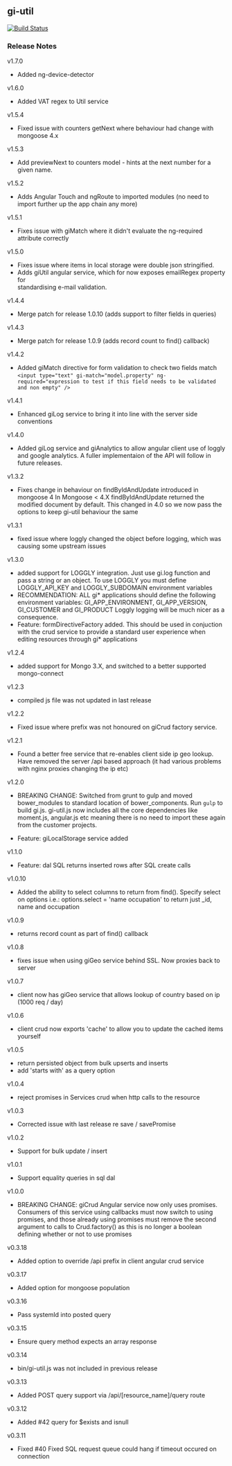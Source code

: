 gi-util
-------------

[![Build Status](https://drone.goincremental.com/github.com/GoIncremental/gi-util/status.svg?branch=master)](https://drone.goincremental.com/github.com/GoIncremental/gi-util)

### Release Notes
v1.7.0
- Added ng-device-detector

v1.6.0
- Added VAT regex to Util service

v1.5.4
- Fixed issue with counters getNext where behaviour had change with mongoose 4.x

v1.5.3
- Add previewNext to counters model - hints at the next number for a given name.

v1.5.2
- Adds Angular Touch and ngRoute to imported modules (no need to import further up the app chain any more)

v1.5.1
- Fixes issue with giMatch where it didn't evaluate the ng-required attribute correctly

v1.5.0
- Fixes issue where items in local storage were double json stringified.
- Adds giUtil angular service, which for now exposes emailRegex property for  
standardising e-mail validation.

v1.4.4
- Merge patch for release 1.0.10 (adds support to filter fields in queries)

v1.4.3
- Merge patch for release 1.0.9 (adds record count to find() callback)

v1.4.2
- Added giMatch directive for form validation to check two fields match
````<input type="text" gi-match="model.property" ng-required="expression to test if this field needs to be validated and non empty" />````

v1.4.1
- Enhanced giLog service to bring it into line with the server side conventions

v1.4.0
- Added giLog service and giAnalytics to allow angular client use of loggly and google analytics.  A fuller implementaion of the API will follow in future releases.

v1.3.2
- Fixes change in behaviour on findByIdAndUpdate introduced in mongoose 4
In Mongoose < 4.X findByIdAndUpdate returned the modified document by default.  This changed in 4.0 so we now pass the options to keep gi-util behaviour the same

v1.3.1
- fixed issue where loggly changed the object before logging, which was causing some upstream issues

v1.3.0
- added support for LOGGLY integration.  Just use gi.log function and pass a string or an object.  To use LOGGLY you must define LOGGLY_API_KEY and LOGGLY_SUBDOMAIN environment variables
- RECOMMENDATION:  ALL gi* applications should define the following environment variables: GI_APP_ENVIRONMENT, GI_APP_VERSION, GI_CUSTOMER and GI_PRODUCT  Loggly logging
will be much nicer as a consequence.
- Feature: formDirectiveFactory added.  This should be used in conjuction with the crud service to provide a standard user experience when editing resources through gi* applications

v1.2.4
- added support for Mongo 3.X, and switched to a better supported mongo-connect

v1.2.3
- compiled js file was not updated in last release

v1.2.2
- Fixed issue where prefix was not honoured on giCrud factory service.

v1.2.1
- Found a better free service that re-enables client side ip geo lookup.  Have removed
the server /api based approach (it had various problems with nginx proxies changing the ip etc)

v1.2.0
- BREAKING CHANGE: Switched from grunt to gulp and moved bower_modules to standard location of bower_components.  Run `gulp` to build gi.js.
gi-util.js now includes all the core dependencies like moment.js, angular.js etc meaning
there is no need to import these again from the customer projects.

- Feature: giLocalStorage service added

v1.1.0
- Feature: dal SQL returns inserted rows after SQL create calls

v1.0.10
- Added the ability to select columns to return from find().  Specify select on options
i.e.: options.select = 'name occupation' to return just _id, name and occupation

v1.0.9
- returns record count as part of find() callback

v1.0.8
- fixes issue when using giGeo service behind SSL.  Now proxies back to server

v1.0.7
- client now has giGeo service that allows lookup of country based on ip (1000 req / day)

v1.0.6
- client crud now exports 'cache' to allow you to update the cached items yourself

v1.0.5
- return persisted object from bulk upserts and inserts
- add 'starts with' as a query option

v1.0.4
- reject promises in Services crud when http calls to the resource

v1.0.3
- Corrected issue with last release re save / savePromise

v1.0.2
- Support for bulk update / insert

v1.0.1
- Support equality queries in sql dal

v1.0.0
- BREAKING CHANGE: giCrud Angular service now only uses promises.  Consumers of this service using callbacks must now switch to using promises, and those already using promises must remove the second argument to calls to Crud.factory() as this is no longer a boolean defining whether or not to use promises

v0.3.18
- Added option to override /api prefix in client angular crud service

v0.3.17
- Added option for mongoose population

v0.3.16
- Pass systemId into posted query

v0.3.15
- Ensure query method expects an array response

v0.3.14
- bin/gi-util.js was not included in previous release

v0.3.13
- Added POST query support via /api/[resource_name]/query route

v0.3.12
- Added #42 query for $exists and isnull

v0.3.11
- Fixed #40 Fixed SQL request queue could hang if timeout occured on connection
